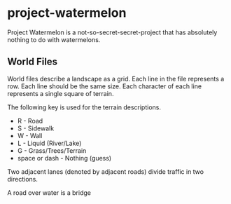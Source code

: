 project-watermelon
==================

Project Watermelon is a not-so-secret-secret-project that has absolutely nothing to do with watermelons. 

World Files
-----------

World files describe a landscape as a grid. Each line in the file
represents a row. Each line should be the same size. Each character
of each line represents a single square of terrain.

The following key is used for the terrain descriptions.

* R - Road
* S - Sidewalk
* W - Wall
* L - Liquid (River/Lake)
* G - Grass/Trees/Terrain
* space or dash - Nothing (guess)

Two adjacent lanes (denoted by adjacent roads) divide traffic in two
directions. 

A road over water is a bridge